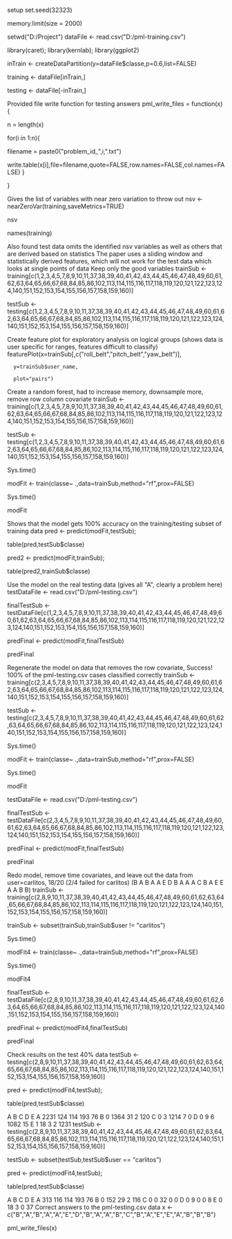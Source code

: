 setup
set.seed(32323)

memory.limit(size = 2000)

setwd("D:/Project")
dataFile <- read.csv("D:/pml-training.csv")

library(caret); library(kernlab); library(ggplot2)

inTrain <- createDataPartition(y=dataFile$classe,p=0.6,list=FALSE)

training <- dataFile[inTrain,]

testing <- dataFile[-inTrain,]

Provided file write function for testing answers
pml_write_files = function(x){

n = length(x)

for(i in 1:n){

filename = paste0("problem_id_",i,".txt")

write.table(x[i],file=filename,quote=FALSE,row.names=FALSE,col.names=FALSE)
}

}

Gives the list of variables with near zero variation to throw out
nsv <- nearZeroVar(training,saveMetrics=TRUE)

nsv

names(training)

Also found test data omits the identified nsv variables as well as others that are derived based on statistics
The paper uses a sliding window and statistically derived features, which will not work for the test data which looks at single points of data
Keep only the good variables
trainSub <- training[c(1,2,3,4,5,7,8,9,10,11,37,38,39,40,41,42,43,44,45,46,47,48,49,60,61,62,63,64,65,66,67,68,84,85,86,102,113,114,115,116,117,118,119,120,121,122,123,124,140,151,152,153,154,155,156,157,158,159,160)]

testSub <- testing[c(1,2,3,4,5,7,8,9,10,11,37,38,39,40,41,42,43,44,45,46,47,48,49,60,61,62,63,64,65,66,67,68,84,85,86,102,113,114,115,116,117,118,119,120,121,122,123,124,140,151,152,153,154,155,156,157,158,159,160)]

Create feature plot for exploratory analysis on logical groups (shows data is user specific for ranges, features difficult to classify)
featurePlot(x=trainSub[,c("roll_belt","pitch_belt","yaw_belt")],

      y=trainSub$user_name,

      plot="pairs")
Create a random forest, had to increase memory, downsample more, remove row column covariate
trainSub <- training[c(1,2,3,4,5,7,8,9,10,11,37,38,39,40,41,42,43,44,45,46,47,48,49,60,61,62,63,64,65,66,67,68,84,85,86,102,113,114,115,116,117,118,119,120,121,122,123,124,140,151,152,153,154,155,156,157,158,159,160)]

testSub <- testing[c(1,2,3,4,5,7,8,9,10,11,37,38,39,40,41,42,43,44,45,46,47,48,49,60,61,62,63,64,65,66,67,68,84,85,86,102,113,114,115,116,117,118,119,120,121,122,123,124,140,151,152,153,154,155,156,157,158,159,160)]

Sys.time()

modFit <- train(classe~ .,data=trainSub,method="rf",prox=FALSE)

Sys.time()

modFit

Shows that the model gets 100% accuracy on the training/testing subset of training data
pred <- predict(modFit,testSub);

table(pred,testSub$classe)

pred2 <- predict(modFit,trainSub);

table(pred2,trainSub$classe)

Use the model on the real testing data (gives all "A", clearly a problem here)
testDataFile <- read.csv("D:/pml-testing.csv")

finalTestSub <- testDataFile[c(1,2,3,4,5,7,8,9,10,11,37,38,39,40,41,42,43,44,45,46,47,48,49,60,61,62,63,64,65,66,67,68,84,85,86,102,113,114,115,116,117,118,119,120,121,122,123,124,140,151,152,153,154,155,156,157,158,159,160)]

predFinal <- predict(modFit,finalTestSub)

predFinal

Regenerate the model on data that removes the row covariate, Success! 100% of the pml-testing.csv cases classified correctly
trainSub <- training[c(2,3,4,5,7,8,9,10,11,37,38,39,40,41,42,43,44,45,46,47,48,49,60,61,62,63,64,65,66,67,68,84,85,86,102,113,114,115,116,117,118,119,120,121,122,123,124,140,151,152,153,154,155,156,157,158,159,160)]

testSub <- testing[c(2,3,4,5,7,8,9,10,11,37,38,39,40,41,42,43,44,45,46,47,48,49,60,61,62,63,64,65,66,67,68,84,85,86,102,113,114,115,116,117,118,119,120,121,122,123,124,140,151,152,153,154,155,156,157,158,159,160)]

Sys.time()

modFit <- train(classe~ .,data=trainSub,method="rf",prox=FALSE)

Sys.time()

modFit

testDataFile <- read.csv("D:/pml-testing.csv")

finalTestSub <- testDataFile[c(2,3,4,5,7,8,9,10,11,37,38,39,40,41,42,43,44,45,46,47,48,49,60,61,62,63,64,65,66,67,68,84,85,86,102,113,114,115,116,117,118,119,120,121,122,123,124,140,151,152,153,154,155,156,157,158,159,160)]

predFinal <- predict(modFit,finalTestSub)

predFinal

Redo model, remove time covariates, and leave out the data from user=carlitos, 18/20 (2/4 failed for carlitos) (B A B A A E D B A A A C B A E E A A B B)
trainSub <- training[c(2,8,9,10,11,37,38,39,40,41,42,43,44,45,46,47,48,49,60,61,62,63,64,65,66,67,68,84,85,86,102,113,114,115,116,117,118,119,120,121,122,123,124,140,151,152,153,154,155,156,157,158,159,160)]

trainSub <- subset(trainSub,trainSub$user != "carlitos")

Sys.time()

modFit4 <- train(classe~ .,data=trainSub,method="rf",prox=FALSE)

Sys.time()

modFit4

finalTestSub <- testDataFile[c(2,8,9,10,11,37,38,39,40,41,42,43,44,45,46,47,48,49,60,61,62,63,64,65,66,67,68,84,85,86,102,113,114,115,116,117,118,119,120,121,122,123,124,140,151,152,153,154,155,156,157,158,159,160)]

predFinal <- predict(modFit4,finalTestSub)

predFinal

Check results on the test 40% data
testSub <- testing[c(2,8,9,10,11,37,38,39,40,41,42,43,44,45,46,47,48,49,60,61,62,63,64,65,66,67,68,84,85,86,102,113,114,115,116,117,118,119,120,121,122,123,124,140,151,152,153,154,155,156,157,158,159,160)]

pred <- predict(modFit4,testSub);

table(pred,testSub$classe)

A B C D E
A 2231 124 114 193 76
B 0 1364 31 2 120
C 0 3 1214 7 0
D 0 9 6 1082 15
E 1 18 3 2 1231
testSub <- testing[c(2,8,9,10,11,37,38,39,40,41,42,43,44,45,46,47,48,49,60,61,62,63,64,65,66,67,68,84,85,86,102,113,114,115,116,117,118,119,120,121,122,123,124,140,151,152,153,154,155,156,157,158,159,160)]

testSub <- subset(testSub,testSub$user == "carlitos")

pred <- predict(modFit4,testSub);

table(pred,testSub$classe)

A B C D E
A 313 116 114 193 76
B 0 152 29 2 116
C 0 0 32 0 0
D 0 9 0 0 8
E 0 18 3 0 37
Correct answers to the pml-testing.csv data
x <- c("B","A","B","A","A","E","D","B","A","A","B","C","B","A","E","E","A","B","B","B")

pml_write_files(x)
